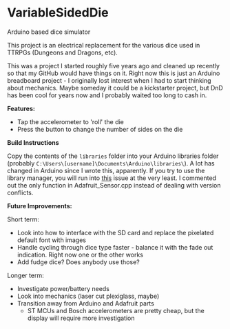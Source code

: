 # VariableSidedDie
Arduino based dice simulator

This project is an electrical replacement for the various dice used in TTRPGs (Dungeons and Dragons, etc).  

This was a project I started roughly five years ago and cleaned up recently so that my GitHub would have things on it.  Right now this is just an Arduino breadboard project - I originally lost interest when I had to start thinking about mechanics.  Maybe someday it could be a kickstarter project, but DnD has been cool for years now and I probably waited too long to cash in.

**Features:**

 * Tap the accelerometer to 'roll' the die
 * Press the button to change the number of sides on the die

**Build Instructions**

Copy the contents of the `libraries` folder into your Arduino libraries folder (probably `C:\Users\[username]\Documents\Arduino\libraries\`).  A lot has changed in Arduino since I wrote this, apparently.  If you try to use the library manager, you will run into [this](https://github.com/adafruit/Adafruit-GFX-Library/issues/88) issue at the very least.  I commented out the only function in Adafruit_Sensor.cpp instead of dealing with version conflicts.

**Future Improvements:**

Short term:
 * Look into how to interface with the SD card and replace the pixelated default font with images
 * Handle cycling through dice type faster - balance it with the fade out indication.  Right now one or the other works
 * Add fudge dice?  Does anybody use those?

Longer term:
 * Investigate power/battery needs
 * Look into mechanics (laser cut plexiglass, maybe)
 * Transition away from Arduino and Adafruit parts
   * ST MCUs and Bosch accelerometers are pretty cheap, but the display will require more investigation


